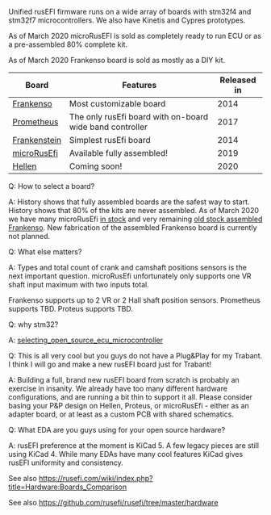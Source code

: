 Unified rusEFI firmware runs on a wide array of boards with stm32f4 and stm32f7 microcontrollers.
We also have Kinetis and Cypres prototypes.

As of March 2020 microRusEFI is sold as completely ready to run ECU or as a pre-assembled 80% complete kit.

As of March 2020 Frankenso board is sold as mostly as a DIY kit.

| Board | Features | Released in |
| ------------- | ------------- | ---- |
| [Frankenso](https://rusefi.com/forum/viewtopic.php?f=4&t=569) | Most customizable board | 2014 |
| [Prometheus](https://rusefi.com/forum/viewtopic.php?f=4&t=1215)  | The only rusEfi board with on-board wide band controller  | 2017 |
| [Frankenstein](https://rusefi.com/forum/viewtopic.php?f=4&t=359)  | Simplest rusEfi board | 2014 |
| [microRusEfi](https://rusefi.com/microrusefi) | Available fully assembled! | 2019 |
| [Hellen](https://rusefi.com/forum/viewtopic.php?f=4&t=1682) | Coming soon! | 2020 |


Q: How to select a board?

A: History shows that fully assembled boards are the safest way to start. History shows
that 80% of the kits are never assembled. As of March 2020 we have many microRusEfi [in stock](https://rusefi.com/shop/) and
very remaining [old stock assembled Frankenso](https://www.tindie.com/stores/russian/). New fabrication of the assembled Frankenso board is
currently not planned.

Q: What else matters?

A: Types and total count of crank and camshaft positions sensors is the next
important question. microRusEfi unfortunately only supports one VR shaft input maximum with two inputs total. 

Frankenso supports up to 2 VR or 2 Hall shaft position sensors. Prometheus supports TBD. Proteus supports TBD.

Q: why stm32?

A: [selecting_open_source_ecu_microcontroller](selecting_open_source_ecu_microcontroller)


Q: This is all very cool but you guys do not have a Plug&Play for my Trabant. I think I will go and make a new rusEFI board just for Trabant!

A: Building a full, brand new rusEFI board from scratch is probably an exercise in insanity.  We already have too many different hardware configurations, and are running a bit thin to support it all.  Please consider basing your P&P design on Hellen, Proteus, or microRusEfi - either as an adapter board, or at least as a custom PCB with shared schematics.

Q: What EDA are you guys using for your open source hardware?

A: rusEFI preference at the moment is KiCad 5. A few legacy pieces are still using KiCad 4. While many EDAs have many cool features KiCad gives rusEFI uniformity and consistency.

See also https://rusefi.com/wiki/index.php?title=Hardware:Boards_Comparison

See also https://github.com/rusefi/rusefi/tree/master/hardware